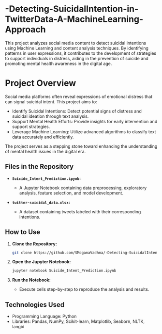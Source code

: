 # -Detecting-SuicidalIntention-in-TwitterData-A-MachineLearning-Approach

This project analyzes social media content to detect suicidal intentions using Machine Learning and content analysis techniques. By identifying patterns in user expressions, it contributes to the development of strategies to support individuals in distress, aiding in the prevention of suicide and promoting mental health awareness in the digital age.

# Project Overview

Social media platforms often reveal expressions of emotional distress that can signal suicidal intent. This project aims to:

- Identify Suicidal Intentions: Detect potential signs of distress and suicidal ideation through text analysis.
- Support Mental Health Efforts: Provide insights for early intervention and support strategies.
- Leverage Machine Learning: Utilize advanced algorithms to classify text data accurately and efficiently.

The project serves as a stepping stone toward enhancing the understanding of mental health issues in the digital era.

## Files in the Repository

- **`Suicide_Intent_Prediction.ipynb`:**
  - A Jupyter Notebook containing data preprocessing, exploratory analysis, feature selection, and model development.

- **`twitter-suicidal_data.xlsx`:**
  - A dataset containing tweets labeled with their corresponding intentions.

## How to Use

1. **Clone the Repository:**
   ```bash
   git clone https://github.com/SMoganaVadhna/-Detecting-SuicidalIntention-in-TwitterData-A-MachineLearning-Approach.git

2. **Open the Jupyter Notebook:**
   ```bash
   jupyter notebook Suicide_Intent_Prediction.ipynb

3. **Run the Notebook:**

   - Execute cells step-by-step to reproduce the analysis and results.

## Technologies Used
   - Programming Language: Python
   - Libraries: Pandas, NumPy, Scikit-learn, Matplotlib, Seaborn, NLTK, langid
   
